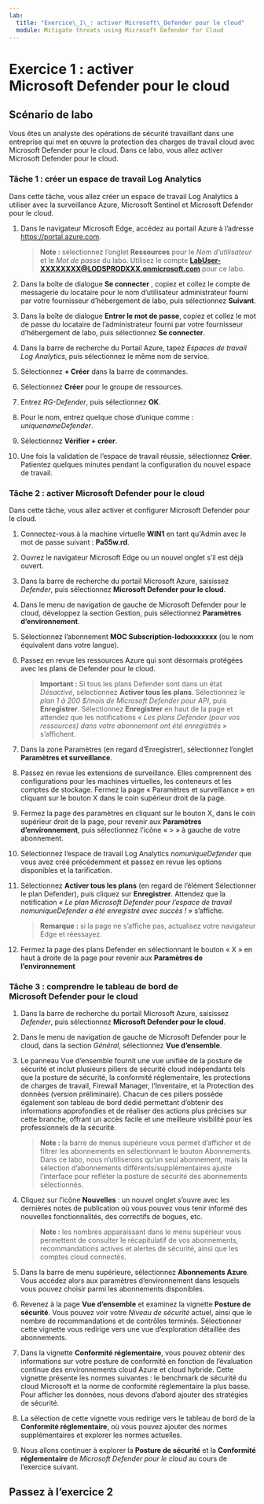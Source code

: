 ```yaml
---
lab:
  title: "Exercice\_1\_: activer Microsoft\_Defender pour le cloud"
  module: Mitigate threats using Microsoft Defender for Cloud
---
```


# Exercice 1 : activer Microsoft Defender pour le cloud

## Scénario de labo

Vous êtes un analyste des opérations de sécurité travaillant dans une entreprise qui met en œuvre la protection des charges de travail cloud avec Microsoft Defender pour le cloud. Dans ce labo, vous allez activer Microsoft Defender pour le cloud.

<!--- ### Task 1: Access the Azure portal and set up a Subscription

In this task, you'll set up an Azure Subscription required to complete this lab and future labs.

1. Log in to **WIN1** virtual machine as Admin with the password: **Pa55w.rd**.  

1. Open the Microsoft Edge browser or open a new tab if already open.

1. In the Microsoft Edge browser, navigate to the Azure portal at <https://portal.azure.com>.

1. In the **Sign in** dialog box, copy, and paste in the tenant Email account for the admin username provided by your lab hosting provider and then select **Next**.

1. In the **Enter password** dialog box, copy, and paste in the admin's tenant password provided by your lab hosting provider and then select **Sign in**.

1. In the Search bar of the Azure portal, type *Subscription*, then select **Subscriptions**.

1. Select the *"Azure Pass - Sponsorship"* subscription shown (or equivalent name in your selected language).

    >**Note:** If the subscription is not shown, ask your instructor on how to create the Azure subscription with your tenant admin user credentials. **Note:** The subscription creation process could take up to 10 minutes.

1. Select **Access control (IAM)** and then select **View my access** from the *Check access* tab.

1. Verify that the **Current role assignments** tab has a *Role assignments Role* for **LOD Owner**. Select the **X** in the top right of the *assignments - MOC Subscription-lodxxxxxxxx* window to close it. --->

### Tâche 1 : créer un espace de travail Log Analytics

Dans cette tâche, vous allez créer un espace de travail Log Analytics à utiliser avec la surveillance Azure, Microsoft Sentinel et Microsoft Defender pour le cloud.

1. Dans le navigateur Microsoft Edge, accédez au portail Azure à l’adresse <https://portal.azure.com>.

    >**Note :** sélectionnez l’onglet **Ressources** pour le *Nom d’utilisateur* et le *Mot de passe* du labo. Utilisez le compte **<LabUser-XXXXXXXX@LODSPRODXXX.onmicrosoft.com>** pour ce labo.

1. Dans la boîte de dialogue **Se connecter** , copiez et collez le compte de messagerie du locataire pour le nom d’utilisateur administrateur fourni par votre fournisseur d’hébergement de labo, puis sélectionnez **Suivant**.

1. Dans la boîte de dialogue **Entrer le mot de passe**, copiez et collez le mot de passe du locataire de l’administrateur fourni par votre fournisseur d’hébergement de labo, puis sélectionnez **Se connecter**.

1. Dans la barre de recherche du Portail Azure, tapez *Espaces de travail Log Analytics*, puis sélectionnez le même nom de service.

1. Sélectionnez **+ Créer** dans la barre de commandes.

1. Sélectionnez **Créer** pour le groupe de ressources.

1. Entrez *RG-Defender*, puis sélectionnez **OK**.

1. Pour le nom, entrez quelque chose d’unique comme : *uniquenameDefender*.

1. Sélectionnez **Vérifier + créer**.

1. Une fois la validation de l’espace de travail réussie, sélectionnez **Créer**. Patientez quelques minutes pendant la configuration du nouvel espace de travail.

### Tâche 2 : activer Microsoft Defender pour le cloud

Dans cette tâche, vous allez activer et configurer Microsoft Defender pour le cloud.

1. Connectez-vous à la machine virtuelle **WIN1** en tant qu'Admin avec le mot de passe suivant : **Pa55w.rd**.  

1. Ouvrez le navigateur Microsoft Edge ou un nouvel onglet s’il est déjà ouvert.

1. Dans la barre de recherche du portail Microsoft Azure, saisissez *Defender*, puis sélectionnez **Microsoft Defender pour le cloud**.

1. Dans le menu de navigation de gauche de Microsoft Defender pour le cloud, développez la section Gestion, puis sélectionnez **Paramètres d’environnement**.

1. Sélectionnez l’abonnement **MOC Subscription-lodxxxxxxxx** (ou le nom équivalent dans votre langue).

1. Passez en revue les ressources Azure qui sont désormais protégées avec les plans de Defender pour le cloud.

    >**Important :** Si tous les plans Defender sont dans un état *Désactivé*, sélectionnez **Activer tous les plans**. Sélectionnez le *plan 1 à 200 $/mois de Microsoft Defender pour API*, puis **Enregistrer**. Sélectionnez **Enregistrer** en haut de la page et attendez que les notifications « *Les plans Defender (pour vos ressources) dans votre abonnement ont été enregistrés* » s’affichent.

1. Dans la zone Paramètres (en regard d’Enregistrer), sélectionnez l’onglet **Paramètres et surveillance**.

1. Passez en revue les extensions de surveillance. Elles comprennent des configurations pour les machines virtuelles, les conteneurs et les comptes de stockage. Fermez la page « Paramètres et surveillance » en cliquant sur le bouton X dans le coin supérieur droit de la page.

1. Fermez la page des paramètres en cliquant sur le bouton X, dans le coin supérieur droit de la page, pour revenir aux **Paramètres d’environnement**, puis sélectionnez l’icône « > » à gauche de votre abonnement.

1. Sélectionnez l’espace de travail Log Analytics *nomuniqueDefender* que vous avez créé précédemment et passez en revue les options disponibles et la tarification.

1. Sélectionnez **Activer tous les plans** (en regard de l’élément Sélectionner le plan Defender), puis cliquez sur **Enregistrer**. Attendez que la notification *« Le plan Microsoft Defender pour l’espace de travail nomuniqueDefender a été enregistré avec succès ! »* s’affiche.

    >**Remarque :** si la page ne s’affiche pas, actualisez votre navigateur Edge et réessayez.

1. Fermez la page des plans Defender en sélectionnant le bouton « X » en haut à droite de la page pour revenir aux **Paramètres de l’environnement**

### Tâche 3 : comprendre le tableau de bord de Microsoft Defender pour le cloud

1. Dans la barre de recherche du portail Microsoft Azure, saisissez *Defender*, puis sélectionnez **Microsoft Defender pour le cloud**.

1. Dans le menu de navigation de gauche de Microsoft Defender pour le cloud, dans la section *Général*, sélectionnez **Vue d’ensemble**.

1. Le panneau Vue d’ensemble fournit une vue unifiée de la posture de sécurité et inclut plusieurs piliers de sécurité cloud indépendants tels que la posture de sécurité, la conformité réglementaire, les protections de charges de travail, Firewall Manager, l’Inventaire, et la Protection des données (version préliminaire). Chacun de ces piliers possède également son tableau de bord dédié permettant d’obtenir des informations approfondies et de réaliser des actions plus précises sur cette branche, offrant un accès facile et une meilleure visibilité pour les professionnels de la sécurité.

    >**Note :** la barre de menus supérieure vous permet d’afficher et de filtrer les abonnements en sélectionnant le bouton Abonnements. Dans ce labo, nous n’utiliserons qu’un seul abonnement, mais la sélection d’abonnements différents/supplémentaires ajuste l’interface pour refléter la posture de sécurité des abonnements sélectionnés.

1. Cliquez sur l’icône **Nouvelles** : un nouvel onglet s’ouvre avec les dernières notes de publication où vous pouvez vous tenir informé des nouvelles fonctionnalités, des correctifs de bogues, etc.

    >**Note :** les nombres apparaissant dans le menu supérieur vous permettent de consulter le récapitulatif de vos abonnements, recommandations actives et alertes de sécurité, ainsi que les comptes cloud connectés.

1. Dans la barre de menu supérieure, sélectionnez **Abonnements Azure**. Vous accédez alors aux paramètres d’environnement dans lesquels vous pouvez choisir parmi les abonnements disponibles.

1. Revenez à la page **Vue d’ensemble** et examinez la vignette **Posture de sécurité**. Vous pouvez voir votre *Niveau de sécurité* actuel, ainsi que le nombre de recommandations et de contrôles terminés. Sélectionner cette vignette vous redirige vers une vue d’exploration détaillée des abonnements.

1. Dans la vignette **Conformité réglementaire**, vous pouvez obtenir des informations sur votre posture de conformité en fonction de l’évaluation continue des environnements cloud Azure et cloud hybride. Cette vignette présente les normes suivantes : le benchmark de sécurité du cloud Microsoft et la norme de conformité réglementaire la plus basse. Pour afficher les données, nous devons d’abord ajouter des stratégies de sécurité.

1. La sélection de cette vignette vous redirige vers le tableau de bord de la **Conformité réglementaire**, où vous pouvez ajouter des normes supplémentaires et explorer les normes actuelles.

1. Nous allons continuer à explorer la **Posture de sécurité** et la **Conformité réglementaire** de *Microsoft Defender pour le cloud* au cours de l’exercice suivant.

<!--- ### Task 2: Protect an Azure virtual machine

In this task, you manually install the *Azure Monitor Agent* by adding a *Data Collection Rule (DCR)* on the **WINServer** virtual machine.

1. Go to **Microsoft Defender for Cloud** and select the **Getting Started** page from the left menu.

1. Select the **Get Started** tab.

1. Scroll down and select **Configure** under the *Add non-Azure servers* section.

1. Select **Upgrade** next to the workspace you created earlier. This might take a few minutes. Wait until you see the notification *"Microsoft Defender plan for workspace uniquenameDefender were saved successfully!"*.

1. Select **+ Add Servers** next to the workspace you created earlier.

1. Select **Data Collection Rules**

1. Select **+ Create**.

1. Enter **WINServer** for Rule Name.

1. Select your *Azure Pass - Sponsorship* subscription and select a Resource Group. **Hint:** *RG-Defender*

1. You can keep the default *East US* region or select another preferable location.

1. Select the **Windows** radio button for *Platform Type* and select **Next: Resources**.

1. In the **Resources** tab, **+ Add resources**.

1. In the **Select a scope** page, expand the *Scope* column for **RG-Defender** (or the Resource Group your created), then select **WINServer** and select **Apply**.

    >**Note:** You may need to set the column filter for *Resource type* to *Server-Azure Arc* if **WINServer** is not displayed.

1. Select **Next: Collect and deliver**

1. In the **Collect and deliver** tab, select **+ Add data source**

1. In the **Add a data source** page, select **Performance Counters** from *Data source type*.

    >**Note:** For the purposes of this lab you could select *Windows Event Logs*. These selections can be revised later.

1. Select the **Destination** tab

1. Select **Azure Monitor Logs** in the **Destination Type** dropdown

1. Select your *Azure Pass - Sponsorship* subscription from the **Subscription** dropdown

1. Select your workspace name **Hint:** *RG-Defender* from the **Account or namespace** dropdown

1. Select **Add data source** and select **Review + create**

1. Select **Create** after *Validation passed* is displayed.

1. The **Data Collection Rule** creation initiates the installation of the *AzureMonitorWindowsAgent* extension on **WINServer**.

1. When the *Data Collection Rule* creation completes, enter **WINServer** in the *Search resources, services and docs* search bar, and select **WINServer** from *Resources*.

1. On **WINServer** scroll down through the left menu to *Settings* and *Extensions*.

1. The **AzureMonitorWindowsAgent** should be listed with a *Status* of **Succeeded**.

1. You can move on to the next lab and return later to review the **Inventory** section of **Microsoft Defender for Cloud** to verify that **WINServer** is included. --->

## Passez à l’exercice 2

